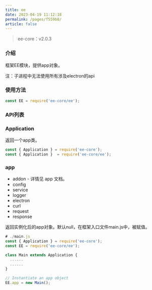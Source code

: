 ```yaml
---
title: ee
date: 2023-04-19 11:12:18
permalink: /pages/f559b8/
article: false
---
```


> ee-core：v2.0.3

###  介绍
框架EE模块，提供app对象。

注：子进程中无法使用所有涉及electron的api
###  使用方法
```javascript
const EE = require('ee-core/ee');
```
###  API列表
###  Application
返回一个app类。
```javascript
const { Application } = require('ee-core');
const { Application }  = require('ee-core/ee');
```
###  app

- addon - 详情见 app 文档。
- config
- service
- logger
- electron
- curl
- request
- response

返回实例化后的app对象。默认null，在框架入口文件main.js中，被赋值。
```javascript
# ./main.js
const { Application } = require('ee-core');
const EE = require('ee-core/ee');

class Main extends Application {
  ......
  ......
}

// Instantiate an app object
EE.app = new Main();
```







